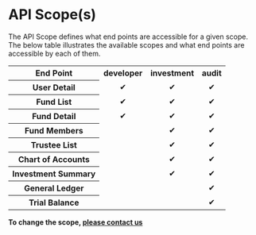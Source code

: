 # API Scope(s)

The API Scope defines what end points are accessible for a given scope.  The below table illustrates the available scopes and what end points are accessible by each of them.

<table>
    <tr>
        <th>End Point</th>
        <th>developer</th>
        <th>investment</th>
        <th>audit</th>
    </tr>
    <tr>
        <th>User Detail</th>
        <td align="center">&#10004;</td>
        <td align="center">&#10004;</td>
        <td align="center">&#10004;</td>
    </tr>
    <tr>
        <th>Fund List</th>
        <td align="center">&#10004;</td>
        <td align="center">&#10004;</td>
        <td align="center">&#10004;</td>
    </tr>
    <tr>
        <th>Fund Detail</th>
        <td align="center">&#10004;</td>
        <td align="center">&#10004;</td>
        <td align="center">&#10004;</td>
    </tr>
    <tr>
        <th>Fund Members</th>
        <td></td>
        <td align="center">&#10004;</td>
        <td align="center">&#10004;</td>
    </tr>
    <tr>
        <th>Trustee List</th>
        <td></td>
        <td align="center">&#10004;</td>
        <td align="center">&#10004;</td>
    </tr>
    <tr>
        <th>Chart of Accounts</th>
        <td></td>
        <td align="center">&#10004;</td>
        <td align="center">&#10004;</td>
    </tr>
    <tr>
        <th>Investment Summary</th>
        <td></td>
        <td align="center">&#10004;</td>
        <td align="center">&#10004;</td>
    </tr>
    <tr>
        <th>General Ledger</th>
        <td></td>
        <td></td>
        <td align="center">&#10004;</td>
    </tr>
    <tr>
        <th>Trial Balance</th>
        <td></td>
        <td></td>
        <td align="center">&#10004;</td>
    </tr>
</table>

**To change the scope, [please contact us](mailto:wtan@bglcorp.com.au)**

